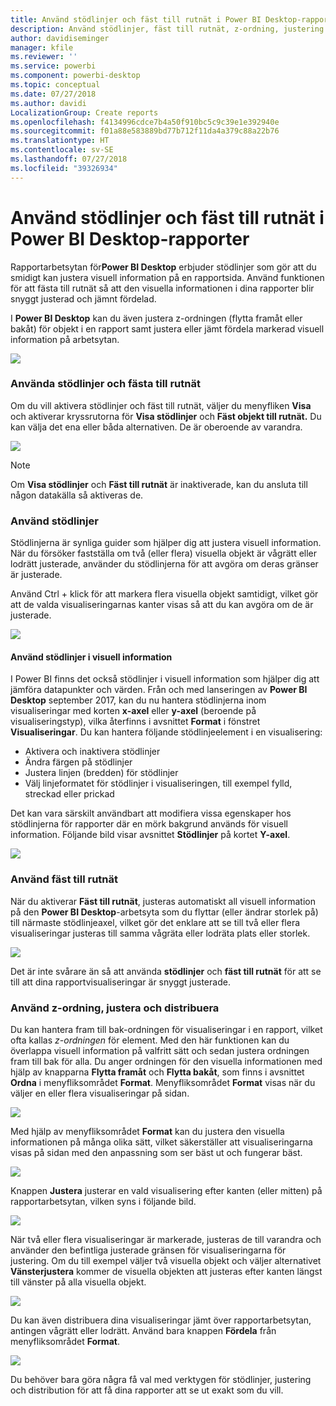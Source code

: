 ```yaml
---
title: Använd stödlinjer och fäst till rutnät i Power BI Desktop-rapporter
description: Använd stödlinjer, fäst till rutnät, z-ordning, justering och distribution i Power BI Desktop-rapporter
author: davidiseminger
manager: kfile
ms.reviewer: ''
ms.service: powerbi
ms.component: powerbi-desktop
ms.topic: conceptual
ms.date: 07/27/2018
ms.author: davidi
LocalizationGroup: Create reports
ms.openlocfilehash: f4134996cdce7b4a50f910bc5c9c39e1e392940e
ms.sourcegitcommit: f01a88e583889bd77b712f11da4a379c88a22b76
ms.translationtype: HT
ms.contentlocale: sv-SE
ms.lasthandoff: 07/27/2018
ms.locfileid: "39326934"
---
```

# <a name="use-gridlines-and-snap-to-grid-in-power-bi-desktop-reports"></a>Använd stödlinjer och fäst till rutnät i Power BI Desktop-rapporter
Rapportarbetsytan för**Power BI Desktop** erbjuder stödlinjer som gör att du smidigt kan justera visuell information på en rapportsida. Använd funktionen för att fästa till rutnät så att den visuella informationen i dina rapporter blir snyggt justerad och jämnt fördelad.

I **Power BI Desktop** kan du även justera z-ordningen (flytta framåt eller bakåt) för objekt i en rapport samt justera eller jämt fördela markerad visuell information på arbetsytan.

![](media/desktop-gridlines-snap-to-grid/snap-to-grid_0.png)

### <a name="enabling-gridlines-and-snap-to-grid"></a>Använda stödlinjer och fästa till rutnät
Om du vill aktivera stödlinjer och fäst till rutnät, väljer du menyfliken **Visa** och aktiverar kryssrutorna för **Visa stödlinjer** och **Fäst objekt till rutnät.** Du kan välja det ena eller båda alternativen. De är oberoende av varandra.

![](media/desktop-gridlines-snap-to-grid/snap-to-grid_1.png)

> [!NOTE]
> Om **Visa stödlinjer** och **Fäst till rutnät** är inaktiverade, kan du ansluta till någon datakälla så aktiveras de.
> 
> 

### <a name="using-gridlines"></a>Använd stödlinjer
Stödlinjerna är synliga guider som hjälper dig att justera visuell information. När du försöker fastställa om två (eller flera) visuella objekt är vågrätt eller lodrätt justerade, använder du stödlinjerna för att avgöra om deras gränser är justerade.

Använd Ctrl + klick för att markera flera visuella objekt samtidigt, vilket gör att de valda visualiseringarnas kanter visas så att du kan avgöra om de är justerade.

![](media/desktop-gridlines-snap-to-grid/snap-to-grid_2.png)

#### <a name="using-gridlines-inside-visuals"></a>Använd stödlinjer i visuell information
I Power BI finns det också stödlinjer i visuell information som hjälper dig att jämföra datapunkter och värden. Från och med lanseringen av **Power BI Desktop** september 2017, kan du nu hantera stödlinjerna inom visualiseringar med korten **x-axel** eller **y-axel** (beroende på visualiseringstyp), vilka återfinns i avsnittet **Format** i fönstret **Visualiseringar**. Du kan hantera följande stödlinjeelement i en visualisering:

* Aktivera och inaktivera stödlinjer
* Ändra färgen på stödlinjer
* Justera linjen (bredden) för stödlinjer
* Välj linjeformatet för stödlinjer i visualiseringen, till exempel fylld, streckad eller prickad

Det kan vara särskilt användbart att modifiera vissa egenskaper hos stödlinjerna för rapporter där en mörk bakgrund används för visuell information. Följande bild visar avsnittet **Stödlinjer** på kortet **Y-axel**.

![](media/desktop-gridlines-snap-to-grid/snap-to-grid_9.png)

### <a name="using-snap-to-grid"></a>Använd fäst till rutnät
När du aktiverar **Fäst till rutnät**, justeras automatiskt all visuell information på den **Power BI Desktop**-arbetsyta som du flyttar (eller ändrar storlek på) till närmaste stödlinjeaxel, vilket gör det enklare att se till två eller flera visualiseringar justeras till samma vågräta eller lodräta plats eller storlek.

![](media/desktop-gridlines-snap-to-grid/snap-to-grid_3.png)

Det är inte svårare än så att använda **stödlinjer** och **fäst till rutnät** för att se till att dina rapportvisualiseringar är snyggt justerade.

### <a name="using-z-order-align-and-distribute"></a>Använd z-ordning, justera och distribuera
Du kan hantera fram till bak-ordningen för visualiseringar i en rapport, vilket ofta kallas *z-ordningen* för element. Med den här funktionen kan du överlappa visuell information på valfritt sätt och sedan justera ordningen fram till bak för alla. Du anger ordningen för den visuella informationen med hjälp av knapparna **Flytta framåt** och **Flytta bakåt**, som finns i avsnittet **Ordna** i menyfliksområdet **Format**. Menyfliksområdet **Format** visas när du väljer en eller flera visualiseringar på sidan.

![](media/desktop-gridlines-snap-to-grid/snap-to-grid_4.png)

Med hjälp av menyfliksområdet **Format** kan du justera den visuella informationen på många olika sätt, vilket säkerställer att visualiseringarna visas på sidan med den anpassning som ser bäst ut och fungerar bäst.

![](media/desktop-gridlines-snap-to-grid/snap-to-grid_5.png)

Knappen **Justera** justerar en vald visualisering efter kanten (eller mitten) på rapportarbetsytan, vilken syns i följande bild.

![](media/desktop-gridlines-snap-to-grid/snap-to-grid_6.png)

När två eller flera visualiseringar är markerade, justeras de till varandra och använder den befintliga justerade gränsen för visualiseringarna för justering. Om du till exempel väljer två visuella objekt och väljer alternativet **Vänsterjustera** kommer de visuella objekten att justeras efter kanten längst till vänster på alla visuella objekt.

![](media/desktop-gridlines-snap-to-grid/snap-to-grid_7.png)

Du kan även distribuera dina visualiseringar jämt över rapportarbetsytan, antingen vågrätt eller lodrätt. Använd bara knappen **Fördela** från menyfliksområdet **Format**.

![](media/desktop-gridlines-snap-to-grid/snap-to-grid_8.png)

Du behöver bara göra några få val med verktygen för stödlinjer, justering och distribution för att få dina rapporter att se ut exakt som du vill.

